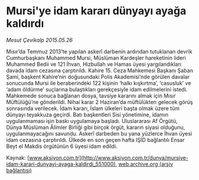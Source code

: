 # Mursi'ye idam kararı dünyayı ayağa kaldırdı

*Mesut Çevikalp 2015.05.26*

<div class="pNewsDetailMainContent" itemprop="articleBody">
 <p>
  Mısır’da Temmuz 2013’te yapılan askerî darbenin ardından tutuklanan devrik Cumhurbaşkanı Muhammed Mursi, Müslüman Kardeşler hareketinin lideri Muhammed Bedii ve 121 İhvan, Hizbullah ve Hamas üyesi yargılandıkları davada idam cezasına çarptırıldı. Kahire 15. Ceza Mahkemesi Başkanı Şaban Şami, başkent Kahire’nin doğusundaki Polis Akademisi’nde görülen davalar sonucunda Mursi ile beraberindeki 122 kişinin ‘halkı kışkırtma’, ‘casusluk’ ve ‘adam öldürme’ suçlarına bulaştıkları gerekçesiyle idam edilmelerini istedi. Mahkemede sonuca bağlanan dosya, tavsiye kararını almak için Mısır Müftülüğü’ne gönderildi. Nihai karar 2 Haziran’da müftülükten gelecek görüş sonrasında verilecek. İdam kararı, İslam ülkeleri başta olmak üzere tüm dünyayı teyakkuza geçirdi. Batı başkentleri Sisi yönetimine, idamın uygulanmaması işin baskı uygulamaya başladı. Uluslararası Af Örgütü, Dünya Müslüman Âlimler Birliği gibi birçok örgüt, kararın siyasi olduğunu, uygulanmayacağını savundu. Askerî darbeden bu yana yüzlerce İhvan üyesi idam cezasına çarptırıldı. Ülkede en son geçen hafta IŞİD bağlantılı Ensar Beyt el Makdis örgütünün 6 üyesi idam edildi.
 </p>
</div>


Kaynak: [www.aksiyon.com.tr](http://www.aksiyon.com.tr/dunya/mursiye-idam-karari-dunyayi-ayaga-kaldirdi_551000), [web.archive.org (arşiv bağlantısı)](http://web.archive.org/web/20150719022759/http://www.aksiyon.com.tr/dunya/mursiye-idam-karari-dunyayi-ayaga-kaldirdi_551000)
